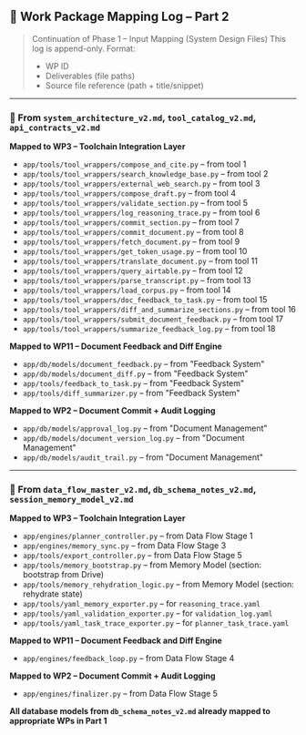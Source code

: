 ## 🧩 Work Package Mapping Log – Part 2

> Continuation of Phase 1 – Input Mapping (System Design Files)
> This log is append-only. Format:
> - WP ID
> - Deliverables (file paths)
> - Source file reference (path + title/snippet)

---

### 🔹 From `system_architecture_v2.md`, `tool_catalog_v2.md`, `api_contracts_v2.md`

**Mapped to WP3 – Toolchain Integration Layer**
- `app/tools/tool_wrappers/compose_and_cite.py` – from tool 1
- `app/tools/tool_wrappers/search_knowledge_base.py` – from tool 2
- `app/tools/tool_wrappers/external_web_search.py` – from tool 3
- `app/tools/tool_wrappers/compose_draft.py` – from tool 4
- `app/tools/tool_wrappers/validate_section.py` – from tool 5
- `app/tools/tool_wrappers/log_reasoning_trace.py` – from tool 6
- `app/tools/tool_wrappers/commit_section.py` – from tool 7
- `app/tools/tool_wrappers/commit_document.py` – from tool 8
- `app/tools/tool_wrappers/fetch_document.py` – from tool 9
- `app/tools/tool_wrappers/get_token_usage.py` – from tool 10
- `app/tools/tool_wrappers/translate_document.py` – from tool 11
- `app/tools/tool_wrappers/query_airtable.py` – from tool 12
- `app/tools/tool_wrappers/parse_transcript.py` – from tool 13
- `app/tools/tool_wrappers/load_corpus.py` – from tool 14
- `app/tools/tool_wrappers/doc_feedback_to_task.py` – from tool 15
- `app/tools/tool_wrappers/diff_and_summarize_sections.py` – from tool 16
- `app/tools/tool_wrappers/submit_document_feedback.py` – from tool 17
- `app/tools/tool_wrappers/summarize_feedback_log.py` – from tool 18

**Mapped to WP11 – Document Feedback and Diff Engine**
- `app/db/models/document_feedback.py` – from "Feedback System"
- `app/db/models/document_diff.py` – from "Feedback System"
- `app/tools/feedback_to_task.py` – from "Feedback System"
- `app/tools/diff_summarizer.py` – from "Feedback System"

**Mapped to WP2 – Document Commit + Audit Logging**
- `app/db/models/approval_log.py` – from "Document Management"
- `app/db/models/document_version_log.py` – from "Document Management"
- `app/db/models/audit_trail.py` – from "Document Management"

---

### 🔹 From `data_flow_master_v2.md`, `db_schema_notes_v2.md`, `session_memory_model_v2.md`

**Mapped to WP3 – Toolchain Integration Layer**
- `app/engines/planner_controller.py` – from Data Flow Stage 1
- `app/engines/memory_sync.py` – from Data Flow Stage 3
- `app/tools/export_controller.py` – from Data Flow Stage 5
- `app/tools/memory_bootstrap.py` – from Memory Model (section: bootstrap from Drive)
- `app/tools/memory_rehydration_logic.py` – from Memory Model (section: rehydrate state)
- `app/tools/yaml_memory_exporter.py` – for `reasoning_trace.yaml`
- `app/tools/yaml_validation_exporter.py` – for `validation_log.yaml`
- `app/tools/yaml_task_trace_exporter.py` – for `planner_task_trace.yaml`

**Mapped to WP11 – Document Feedback and Diff Engine**
- `app/engines/feedback_loop.py` – from Data Flow Stage 4

**Mapped to WP2 – Document Commit + Audit Logging**
- `app/engines/finalizer.py` – from Data Flow Stage 5

**All database models from `db_schema_notes_v2.md` already mapped to appropriate WPs in Part 1**
